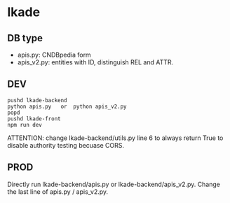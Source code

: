 # lkade

## DB type
+ apis.py: CNDBpedia form
+ apis_v2.py: entities with ID, distinguish REL and ATTR.

## DEV
```
pushd lkade-backend
python apis.py   or  python apis_v2.py
popd
pushd lkade-front
npm run dev
```

ATTENTION: change lkade-backend/utils.py line 6 to always return True to disable authority testing becuase CORS.

## PROD
Directly run lkade-backend/apis.py or lkade-backend/apis_v2.py.
Change the last line of apis.py / apis_v2.py.